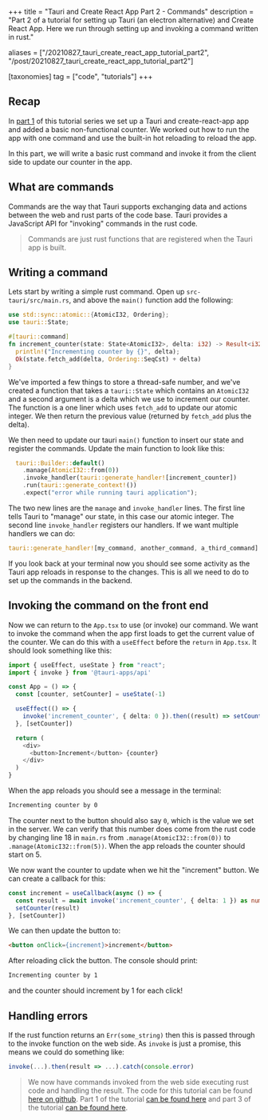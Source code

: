 +++
title = "Tauri and Create React App Part 2 - Commands"
description = "Part 2 of a tutorial for setting up Tauri (an electron alternative) and Create React App. Here we run through setting up and invoking a command written in rust."

aliases = ["/20210827_tauri_create_react_app_tutorial_part2", "/post/20210827_tauri_create_react_app_tutorial_part2"]

[taxonomies]
tag = ["code", "tutorials"]
+++

## Recap

In [part 1](/post/20210826_tauri_create_react_app_tutorial_part1) of this tutorial series we set up a Tauri and create-react-app app and added a basic non-functional counter. We worked out how to run the app with one command and use the built-in hot reloading to reload the app.

In this part, we will write a basic rust command and invoke it from the client side to update our counter in the app.

## What are commands

Commands are the way that Tauri supports exchanging data and actions between the web and rust parts of the code base. Tauri provides a JavaScript API for "invoking" commands in the rust code.

> Commands are just rust functions that are registered when the Tauri app is built.

## Writing a command

Lets start by writing a simple rust command. Open up `src-tauri/src/main.rs`, and above the `main()` function add the following:

```rust
use std::sync::atomic::{AtomicI32, Ordering};
use tauri::State;

#[tauri::command]
fn increment_counter(state: State<AtomicI32>, delta: i32) -> Result<i32, String> {
  println!("Incrementing counter by {}", delta);
  Ok(state.fetch_add(delta, Ordering::SeqCst) + delta)
}
```

We've imported a few things to store a thread-safe number, and we've created a function that takes a `tauri::State` which contains an `AtomicI32` and a second argument is a delta which we use to increment our counter. The function is a one liner which uses `fetch_add` to update our atomic integer. We then return the previous value (returned by `fetch_add` plus the delta).

We then need to update our tauri `main()` function to insert our state and register the commands. Update the main function to look like this:

```rust
  tauri::Builder::default()
    .manage(AtomicI32::from(0))
    .invoke_handler(tauri::generate_handler![increment_counter])
    .run(tauri::generate_context!())
    .expect("error while running tauri application");
```

The two new lines are the `manage` and `invoke_handler` lines. The first line tells Tauri to "manage" our state, in this case our atomic integer. The second line `invoke_handler` registers our handlers. If we want multiple handlers we can do:

```rust
tauri::generate_handler![my_command, another_command, a_third_command]
```

If you look back at your terminal now you should see some activity as the Tauri app reloads in response to the changes. This is all we need to do to set up the commands in the backend.

## Invoking the command on the front end

Now we can return to the `App.tsx` to use (or invoke) our command. We want to invoke the command when the app first loads to get the current value of the counter. We can do this with a `useEffect` before the `return` in `App.tsx`. It should look something like this:

```typescript
import { useEffect, useState } from "react";
import { invoke } from '@tauri-apps/api'

const App = () => {
  const [counter, setCounter] = useState(-1)

  useEffect(() => {
    invoke('increment_counter', { delta: 0 }).then((result) => setCounter(result as number))
  }, [setCounter])

  return (
    <div>
      <button>Increment</button> {counter}
    </div>
  )
}
```

When the app reloads you should see a message in the terminal:

```bash
Incrementing counter by 0
```

The counter next to the button should also say `0`, which is the value we set in the server. We can verify that this number does come from the rust code by changing line 18 in `main.rs` from `.manage(AtomicI32::from(0))` to `.manage(AtomicI32::from(5))`. When the app reloads the counter should start on 5.

We now want the counter to update when we hit the "increment" button. We can create a callback for this:

```typescript
const increment = useCallback(async () => {
  const result = await invoke('increment_counter', { delta: 1 }) as number
  setCounter(result)
}, [setCounter])
```

We can then update the button to:

```html
<button onClick={increment}>increment</button>
```

After reloading click the button. The console should print:

```bash
Incrementing counter by 1
```

and the counter should increment by 1 for each click!

## Handling errors

If the rust function returns an `Err(some_string)` then this is passed through to the invoke function on the web side. As `invoke` is just a promise, this means we could do something like:

```typescript
invoke(...).then(result => ...).catch(console.error)
```

> We now have commands invoked from the web side executing rust code and handling the result. The code for this tutorial can be found [here on github](https://github.com/will-hart/tauri-cra-tutorial/tree/f373bf1dbe9a21101e1a2b1cd6b8d8969e94e0b4). Part 1 of the tutorial [can be found here](/post/20210826_tauri_create_react_app_tutorial_part1) and part 3 of the tutorial [can be found here](/post/20210828_tauri_create_react_app_tutorial_part3).
